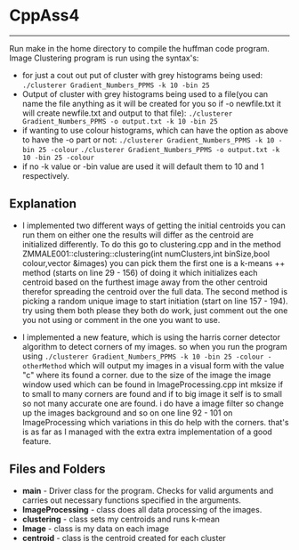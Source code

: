 # CppAss4
***
Run make in the home directory to compile the huffman code program.
Image Clustering program is run using the syntax's:
* for just a cout out put of cluster with grey histograms being used:
`./clusterer Gradient_Numbers_PPMS -k 10 -bin 25`
* Output of cluster with grey histograms being used to a file(you can name the file anything as it will be created for you so if -o newfile.txt it will create newfile.txt and output to that file):
`./clusterer Gradient_Numbers_PPMS -o output.txt -k 10 -bin 25`
* if wanting to use colour histograms, which can have the option as above to have the -o part or not:
`./clusterer Gradient_Numbers_PPMS -k 10 -bin 25 -colour`
`./clusterer Gradient_Numbers_PPMS -o output.txt -k 10 -bin 25 -colour`
* if no -k value or -bin value are used it will default them to 10 and 1 respectively.

## Explanation
* I implemented two different ways of getting the initial centroids you can run them on either one the results will differ as
 the centroid are initialized differently. To do this go to clustering.cpp and in the method
  ZMMALE001::clustering::clustering(int numClusters,int binSize,bool colour,vector<Image> &images) 
you can pick them the first one is a k-means ++ method (starts on line 29 - 156) of doing it which initializes each centroid based
 on the furthest image away from the other centroid therefor spreading the centroid over the full data. The second method 
 is picking a random unique image to start initiation (start on line 157 - 194). try using them both please they both do work, just comment out the one you not using or comment in the one you want to use.
 
* I implemented a new feature, which is using the harris corner detector algorithm to detect corners of my images. so when
 you run the program using `./clusterer Gradient_Numbers_PPMS -k 10 -bin 25 -colour -otherMethod` which will output my images
  in a visual form with the value "c" where its found a corner. due to the size of the image the image window used which can be found in ImageProcessing.cpp 
  int mksize if to small to many corners are found and if to big image it self is to small so not many accurate one are found. i do have a image filter so change up the images 
  background and so on one line 92 - 101 on ImageProcessing which variations in this do help with the corners.
  that's is as far as I managed with the extra extra implementation of a good feature. 

## Files and Folders
* **main** - Driver class for the program. Checks for valid arguments and carries out necessary functions specified in the arguments.
* **ImageProcessing** - class does all data processing of the images. 
* **clustering** - class sets my centroids and runs k-mean
* **Image** - class is my data on each image
* **centroid** - class is the centroid created for each cluster